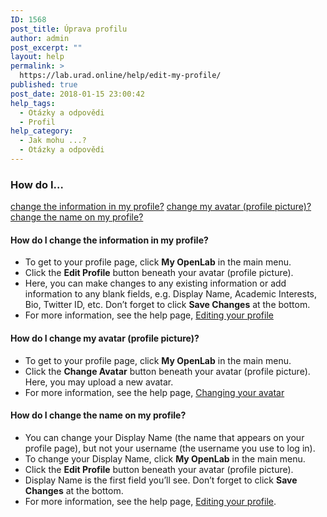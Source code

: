 ```yaml
---
ID: 1568
post_title: Úprava profilu
author: admin
post_excerpt: ""
layout: help
permalink: >
  https://lab.urad.online/help/edit-my-profile/
published: true
post_date: 2018-01-15 23:00:42
help_tags:
  - Otázky a odpovědi
  - Profil
help_category:
  - Jak mohu ...?
  - Otázky a odpovědi
---
```

<h3>How do I…</h3>
<a href="https://lab.urad.online/help/edit-my-profile/#changeprofile">change the information in my profile?</a>
<a href="https://lab.urad.online/help/edit-my-profile/#changeavatar">change my avatar (profile picture)?</a>
<a href="https://lab.urad.online/help/edit-my-profile/#changename">change the name on my profile? </a><a name="changeprofile"></a>
<h4>How do I change the information in my profile?</h4>
<ul>
 	<li>To get to your profile page, click <strong>My OpenLab</strong> in the main menu.</li>
 	<li>Click the <strong>Edit Profile</strong> button beneath your avatar (profile picture).</li>
 	<li>Here, you can make changes to any existing information or add information to any blank fields, e.g. Display Name, Academic Interests, Bio, Twitter ID, etc. Don’t forget to click <strong>Save Changes</strong> at the bottom.</li>
 	<li>For more information, see the help page, <a href="https://lab.urad.online/help/editing-my-profile/">Editing your profile</a><a name="changeavatar"></a></li>
</ul>
<h4>How do I change my avatar (profile picture)?</h4>
<ul>
 	<li>To get to your profile page, click <strong>My OpenLab</strong> in the main menu.</li>
 	<li>Click the <strong>Change Avatar</strong> button beneath your avatar (profile picture). Here, you may upload a new avatar.</li>
 	<li>For more information, see the help page, <a href="https://lab.urad.online/help/changing-your-avatar-profile-picture/">Changing your avatar</a><a name="changename"></a></li>
</ul>
<h4>How do I change the name on my profile?</h4>
<ul>
 	<li>You can change your Display Name (the name that appears on your profile page), but not your username (the username you use to log in).</li>
 	<li>To change your Display Name, click <strong>My OpenLab</strong> in the main menu.</li>
 	<li>Click the <strong>Edit Profile</strong> button beneath your avatar (profile picture).</li>
 	<li>Display Name is the first field you’ll see. Don’t forget to click <strong>Save Changes</strong> at the bottom.</li>
 	<li>For more information, see the help page, <a href="https://lab.urad.online/help/editing-my-profile/">Editing your profile</a>.</li>
</ul>